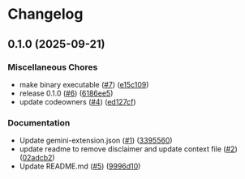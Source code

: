 # Changelog

## 0.1.0 (2025-09-21)


### Miscellaneous Chores

* make binary executable ([#7](https://github.com/gemini-cli-extensions/mcp-toolbox/issues/7)) ([e15c109](https://github.com/gemini-cli-extensions/mcp-toolbox/commit/e15c109a8b91b826d63cab634777d831c147879f))
* release 0.1.0 ([#6](https://github.com/gemini-cli-extensions/mcp-toolbox/issues/6)) ([6186ee5](https://github.com/gemini-cli-extensions/mcp-toolbox/commit/6186ee50ecf689c037a297d84816fa8b39b5314a))
* update codeowners ([#4](https://github.com/gemini-cli-extensions/mcp-toolbox/issues/4)) ([ed127cf](https://github.com/gemini-cli-extensions/mcp-toolbox/commit/ed127cfcf07f45287f38d8d0212e4b86274fa32a))


### Documentation

* Update gemini-extension.json ([#1](https://github.com/gemini-cli-extensions/mcp-toolbox/issues/1)) ([3395560](https://github.com/gemini-cli-extensions/mcp-toolbox/commit/3395560c7382727f5a006cc08de6ec91256e8286))
* update readme to remove disclaimer and update context file ([#2](https://github.com/gemini-cli-extensions/mcp-toolbox/issues/2)) ([02adcb2](https://github.com/gemini-cli-extensions/mcp-toolbox/commit/02adcb2a0844c7f23dd1e42259a033edec08a814))
* Update README.md ([#5](https://github.com/gemini-cli-extensions/mcp-toolbox/issues/5)) ([9996d10](https://github.com/gemini-cli-extensions/mcp-toolbox/commit/9996d105887d7c09ab58ce54419c98bcc4e0f655))
